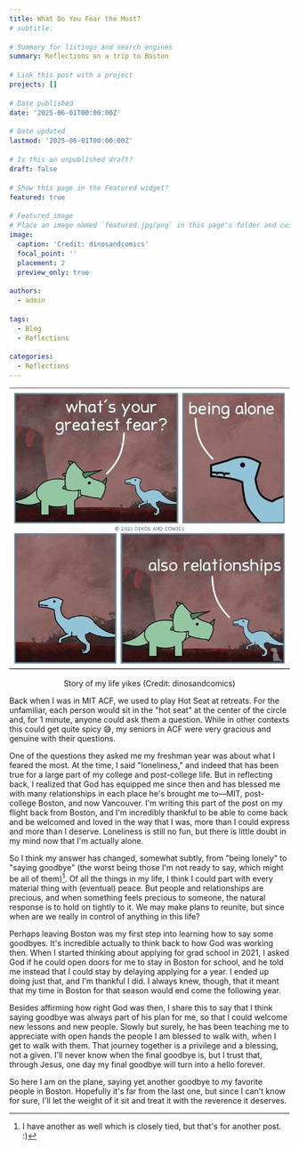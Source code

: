 ```yaml
---
title: What Do You Fear the Most?
# subtitle: 

# Summary for listings and search engines
summary: Reflections on a trip to Boston

# Link this post with a project
projects: []

# Date published
date: '2025-06-01T00:00:00Z'

# Date updated
lastmod: '2025-06-01T00:00:00Z'

# Is this an unpublished draft?
draft: false

# Show this page in the Featured widget?
featured: true

# Featured image
# Place an image named `featured.jpg/png` in this page's folder and customize its options here.
image:
  caption: 'Credit: dinosandcomics'
  focal_point: ''
  placement: 2
  preview_only: true

authors:
  - admin

tags:
  - Blog
  - Reflections

categories:
  - Reflections
---
```


<p align = "center">
<img src = "fear.jpg" alt="fear of loneliness and relationships - dinosandcomics">
</p>
<p align = "center">
Story of my life yikes (Credit: dinosandcomics)
</p>

Back when I was in MIT ACF, we used to play Hot Seat at retreats. For the unfamiliar, each person would sit in the "hot seat" at the center of the circle and, for 1 minute, anyone could ask them a question. While in other contexts this could get quite spicy 😅, my seniors in ACF were very gracious and genuine with their questions.

One of the questions they asked me my freshman year was about what I feared the most. At the time, I said "loneliness," and indeed that has been true for a large part of my college and post-college life. But in reflecting back, I realized that God has equipped me since then and has blessed me with many relationships in each place he's brought me to—MIT, post-college Boston, and now Vancouver. I'm writing this part of the post on my flight back from Boston, and I'm incredibly thankful to be able to come back and be welcomed and loved in the way that I was, more than I could express and more than I deserve. Loneliness is still no fun, but there is little doubt in my mind now that I'm actually alone.

So I think my answer has changed, somewhat subtly, from "being lonely" to "saying goodbye" (the worst being those I'm not ready to say, which might be all of them)[^1]. Of all the things in my life, I think I could part with every material thing with (eventual) peace. But people and relationships are precious, and when something feels precious to someone, the natural response is to hold on tightly to it. We may make plans to reunite, but since when are we really in control of anything in this life?

Perhaps leaving Boston was my first step into learning how to say some goodbyes. It's incredible actually to think back to how God was working then. When I started thinking about applying for grad school in 2021, I asked God if he could open doors for me to stay in Boston for school, and he told me instead that I could stay by delaying applying for a year. I ended up doing just that, and I'm thankful I did. I always knew, though, that it meant that my time in Boston for that season would end come the following year.

Besides affirming how right God was then, I share this to say that I think saying goodbye was always part of his plan for me, so that I could welcome new lessons and new people. Slowly but surely, he has been teaching me to appreciate with open hands the people I am blessed to walk with, when I get to walk with them. That journey together is a privilege and a blessing, not a given. I'll never know when the final goodbye is, but I trust that, through Jesus, one day my final goodbye will turn into a hello forever.

So here I am on the plane, saying yet another goodbye to my favorite people in Boston. Hopefully it's far from the last one, but since I can't know for sure, I'll let the weight of it sit and treat it with the reverence it deserves.

[^1]: I have another as well which is closely tied, but that's for another post. :)
